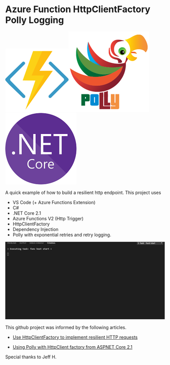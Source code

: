 # Azure Function HttpClientFactory Polly Logging

![Azure Functions](https://raw.githubusercontent.com/Runamok81/AzureFunctionHttpClientFactoryPollyLogging/master/Images/azure-functions-logo-color-raster.png)![Polly](https://raw.githubusercontent.com/Runamok81/AzureFunctionHttpClientFactoryPollyLogging/master/Images/Polly-Logo%402x.png)![dotnetcore](https://raw.githubusercontent.com/Runamok81/AzureFunctionHttpClientFactoryPollyLogging/master/Images/dotnetcore.png)

A quick example of how to build a resilient http endpoint.  This project uses 

  - VS Code (+ Azure Functions Extension)
  - C#
  - .NET Core 2.1
  - Azure Functions V2 (Http Trigger)
  - HttpClientFactory 
  - Dependency Injection
  - Polly with exponential retries and retry logging.

![Example](https://raw.githubusercontent.com/Runamok81/AzureFunctionHttpClientFactoryPollyLogging/master/Images/VSCodeTerminalPollyLog.gif)

This github project was informed by the following articles.
- [Use HttpClientFactory to implement resilient HTTP requests](https://docs.microsoft.com/en-us/dotnet/architecture/microservices/implement-resilient-applications/use-httpclientfactory-to-implement-resilient-http-requests)

- [Using Polly with HttpClient factory from ASPNET Core 2.1](https://github.com/App-vNext/Polly/wiki/Polly-and-HttpClientFactory#using-polly-with-httpclient-factory-from-aspnet-core-21)

Special thanks to Jeff H.
